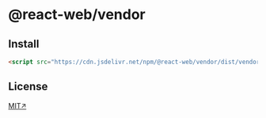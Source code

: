 # @react-web/vendor


## Install

```html
<script src="https://cdn.jsdelivr.net/npm/@react-web/vendor/dist/vendor.production.js"></script>
```

## License

[MIT↗](../../LICENSE)